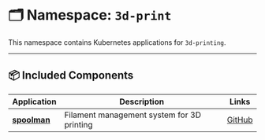 # 🗂️ Namespace: `3d-print`

This namespace contains Kubernetes applications for `3d-printing`.

---

## 📦 Included Components

| Application | Description | Links |
|-------------|-------------|-------|
| [**spoolman**](./spoolman/) | Filament management system for 3D printing | [GitHub](https://github.com/Donkie/Spoolman) |
